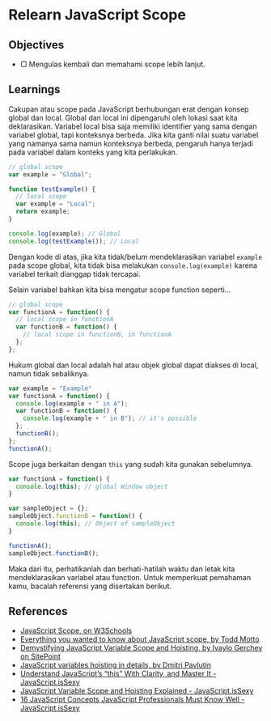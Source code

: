 # Relearn JavaScript Scope

## Objectives

- ▢ Mengulas kembali dan memahami scope lebih lanjut.

## Learnings

Cakupan atau scope pada JavaScript berhubungan erat dengan konsep global dan local. Global dan local ini dipengaruhi oleh lokasi saat kita deklarasikan. Variabel local bisa saja memiliki identifier yang sama dengan variabel global, tapi konteksnya berbeda. Jika kita ganti nilai suatu variabel yang namanya sama namun konteksnya berbeda, pengaruh hanya terjadi pada variabel dalam konteks yang kita perlakukan.

```javascript
// global scope
var example = "Global";

function testExample() {
  // local scope
  var example = "Local";
  return example;
}

console.log(example); // Global
console.log(testExample()); // Local
```

Dengan kode di atas, jika kita tidak/belum mendeklarasikan variabel `example` pada scope global, kita tidak bisa melakukan `console.log(example)` karena variabel terkait dianggap tidak tercapai.

Selain variabel bahkan kita bisa mengatur scope function seperti...

```javascript
// global scope
var functionA = function() {
  // local scope in functionA
  var functionB = function() {
    // local scope in functionB, in functionA
  };
};
```

Hukum global dan local adalah hal atau objek global dapat diakses di local, namun tidak sebaliknya.

```javascript
var example = "Example"
var functionA = function() {
  console.log(example + " in A");
  var functionB = function() {
    console.log(example + " in B"); // it's possible
  };
  functionB();
};
functionA();
```

Scope juga berkaitan dengan `this` yang sudah kita gunakan sebelumnya.

```javascript
var functionA = function() {
  console.log(this); // global Window object
}

var sampleObject = {};
sampleObject.functionB = function() {
  console.log(this); // Object of sampleObject
}

functionA();
sampleObject.functionB();
```

Maka dari itu, perhatikanlah dan berhati-hatilah waktu dan letak kita mendeklarasikan variabel atau function.
Untuk memperkuat pemahaman kamu, bacalah referensi yang disertakan berikut.

## References

- [JavaScript Scope, on W3Schools](http://www.w3schools.com/js/js_scope.asp)
- [Everything you wanted to know about JavaScript scope, by Todd Motto](https://toddmotto.com/everything-you-wanted-to-know-about-javascript-scope)
- [Demystifying JavaScript Variable Scope and Hoisting, by Ivaylo Gerchev on SitePoint](https://sitepoint.com/demystifying-javascript-variable-scope-hoisting)
- [JavaScript variables hoisting in details, by Dmitri Pavlutin](https://rainsoft.io/javascript-hoisting-in-details)
- [Understand JavaScript’s “this” With Clarity, and Master It - JavaScript.isSexy](http://javascriptissexy.com/understand-javascripts-this-with-clarity-and-master-it)
- [JavaScript Variable Scope and Hoisting Explained - JavaScript.isSexy](http://javascriptissexy.com/javascript-variable-scope-and-hoisting-explained)
- [16 JavaScript Concepts JavaScript Professionals Must Know Well - JavaScript.isSexy](http://javascriptissexy.com/16-javascript-concepts-you-must-know-well)
